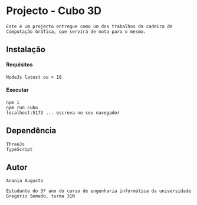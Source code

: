 # Projecto - Cubo 3D

    Este é um projecto entregue como um dos trabalhos da cadeira de Computação Gráfica, que servirá de nota para o mesmo.


## Instalação

#### Requisitos

    NodeJs latest ou > 18

#### Executar

    npm i
    npm run cubo
    localhost:5173 ... escreva no seu navegador

## Dependência

    ThreeJs
    TypeScript

## Autor

    Anania Augusto

    Estudante do 3º ano do curso de engenharia informática da universidade Gregório Semedo, turma 31N